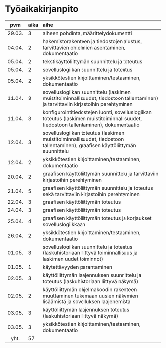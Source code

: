 # Työaikakirjanpito

| pvm | aika | aihe |
|:------:|:----|:----|
| 29.03. | 3   | aiheen pohdinta, määrittelydokumentti |
| 04.04. | 2   | hakemistorakenteen ja tiedostojen alustus, tarvittavien ohjelmien asentaminen, dokumentaatio |
| 05.04. | 2   | tekstikäyttöliittymän suunnittelu ja toteutus |
| 05.04. | 2   | sovelluslogiikan suunnittelu ja toteutus |
| 05.04. | 2   | yksikkötestien kirjoittaminen/testaaminen, dokumentaatio |
| 11.04. | 3   | sovelluslogiikan suunnittelu (laskimen muistitoiminnallisuudet, tiedostoon tallentaminen) ja tarvittaviin kirjastoihin perehtyminen |
| 11.04. | 3   | konfigurointitiedostejen luonti, sovelluslogiikan toteutus (laskimen muistitoiminnallisuudet, tiedostoon tallentaminen), dokumentaatio |
| 12.04. | 3   | sovelluslogiikan toteutus (laskimen muistitoiminnallisuudet, tiedostoon tallentaminen), graafisen käyttöliittymän suunnittelu |
| 12.04. | 2   | yksikkötestien kirjoittaminen/testaaminen, dokumentaatio |
| 20.04. | 2   | graafisen käyttöliittymän suunnittelu ja tarvittaviin kirjastoihin perehtyminen |
| 21.04. | 5   | graafisen käyttöliittymän suunnittelu ja toteutus sekä tarvittaviin kirjastoihin perehtyminen |
| 22.04. | 3   | graafisen käyttöliittymän toteutus |
| 24.04. | 3   | graafisen käyttöliittymän toteutus |
| 25.04. | 4   | graafisen käyttöliittymän toteutus ja korjaukset sovelluslogiikkaan |
| 26.04. | 2   | yksikkötestien kirjoittaminen/testaaminen, dokumentaatio |
| 01.05. | 3   | sovelluslogiikan suunnittelu ja toteutus (laskuhistoriaan liittyvä toiminnallisuus ja laskimen uudet toiminnot) |
| 01.05. | 1   | käytettävyyden parantaminen |
| 02.05. | 3   | käyttöliittymän laajennuksen suunnittelu ja toteutus (laskuhistoriaan liittyvä näkymä) |
| 02.05. | 2   | käyttöliittymän ohjelmakoodin rakenteen muuttaminen tukemaan uusien näkymien lisäämistä ja sovelluksen laajenemista |
| 03.05. | 3   | käyttöliittymän laajennuksen toteutus (laskuhistoriaan liittyvä näkymä) |
| 03.05. | 3   | yksikkötestien kirjoittaminen/testaaminen, dokumentaatio |
| yht.   | 57  | |
